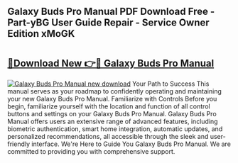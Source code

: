 ## Galaxy Buds Pro Manual PDF Download Free - Part-yBG User Guide Repair - Service Owner Edition xMoGK

# <h2><a href="http://cf23870.oget.top/?id=Galaxy+Buds+Pro+Manual">🔗Download New 👉🔴 Galaxy Buds Pro Manual</a></h2>

[![Galaxy Buds Pro Manual new download](https://i.imgur.com/5g1atiW.png)](http://cf23870.oget.top/?id=Galaxy+Buds+Pro+Manual)
Your Path to Success This manual serves as your roadmap to confidently operating and maintaining your new Galaxy Buds Pro Manual. Familiarize with Controls Before you begin, familiarize yourself with the location and function of all control buttons and settings on your Galaxy Buds Pro Manual. Galaxy Buds Pro Manual offers users an extensive range of advanced features, including biometric authentication, smart home integration, automatic updates, and personalized recommendations, all accessible through the sleek and user-friendly interface. We're Here to Guide You Galaxy Buds Pro Manual. We are committed to providing you with comprehensive support.
